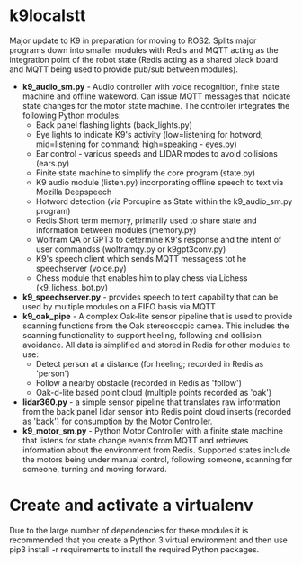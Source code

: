 # k9localstt
Major update to K9 in preparation for moving to ROS2.  Splits major programs down into smaller modules with Redis and MQTT acting as the integration point of the robot state (Redis acting as a shared black board and MQTT being used to provide pub/sub between modules).
* **k9_audio_sm.py** - Audio controller with voice recognition, finite state machine and offline wakeword.  Can issue MQTT messages that indicate state changes for the motor state machine.  The controller integrates the following Python modules:
  * Back panel flashing lights (back_lights.py)
  * Eye lights to indicate K9's activity (low=listening for hotword; mid=listening for command; high=speaking - eyes.py)
  * Ear control - various speeds and LIDAR modes to avoid collisions (ears.py)
  * Finite state machine to simplify the core program (state.py)
  * K9 audio module (listen.py) incorporating offline speech to text via Mozilla Deepspeech
  * Hotword detection (via Porcupine as State within the k9_audio_sm.py program)
  * Redis Short term memory, primarily used to share state and information between modules (memory.py)
  * Wolfram QA or GPT3 to determine K9's response and the intent of user commandss (wolframqy.py or k9gpt3conv.py)
  * K9's speech client which sends MQTT messagess tot he speechserver (voice.py)
  * Chess module that enables him to play chess via Lichess (k9_lichess_bot.py)
* **k9_speechserver.py** - provides speech to text capability that can be used by multiple modules on a FIFO basis via MQTT
* **k9_oak_pipe** - A complex Oak-lite sensor pipeline that is used to provide scanning functions from the Oak stereoscopic camea.  This includes the scanning functionality to support heeling, following and collision avoidance.  All data is simplified and stored in Redis for other modules to use:
  * Detect person at a distance (for heeling; recorded in Redis as 'person')
  * Follow a nearby obstacle (recorded in Redis as 'follow')
  * Oak-d-lite based point cloud (multiple points recorded as 'oak')
* **lidar360.py** - a simple sensor pipeline that translates raw information from the back panel lidar sensor into Redis point cloud inserts (recorded as 'back') for consumption by the Motor Controller.
* **k9_motor_sm.py** - Python Motor Controller with a finite state machine that listens for state change events from MQTT and retrieves information about the environment from Redis.  Supported states include the motors being under manual control, following someone, scanning for someone, turning and moving forward.

# Create and activate a virtualenv
Due to the large number of dependencies for these modules it is recommended that you create a Python 3 virtual environment and then use
    pip3 install -r requirements
to install the required Python packages.
